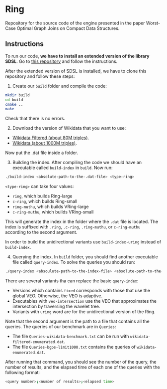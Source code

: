 # Ring

Repository for the source code of the engine presented in the paper Worst-Case Optimal Graph Joins on Compact Data Structures.

## Instructions

To run our code, **we have to install an extended version of the library SDSL**. Go to [this repository](https://github.com/darroyue/sdsl-lite) and follow the instructions.

After the extended version of SDSL is installed, we have to clone this repository and follow these steps:

1. Create our `build` folder and compile the code:
```Bash
mkdir build
cd build
cmake ..
make
```

Check that there is no errors.

2. Download the version of Wikidata that you want to use: 

- [Wikidata Filtered (about 80M triples)](https://zenodo.org/records/13141588/files/wikidata-filtered-enumerated.tar.gz?download=1).
- [Wikidata (about 1000M triples)](https://zenodo.org/records/13141588/files/wikidata-ring.tar.gz?download=1).

Now put the .dat file inside a folder.

3. Building the index. After compiling the code we should have an executable called `build-index` in `build`. Now run:

```Bash
./build-index <absolute-path-to-the-.dat-file> <type-ring>
```

`<type-ring>` can take four values:
- `ring`, which builds Ring-large
- `c-ring`, which builds Ring-small
- `ring-muthu`, which builds VRing-large
- `c-ring-muthu`, which builds VRing-small
  
This will generate the index in the folder where the `.dat` file is located. The index is suffixed with `.ring`, `.c-ring`, `.ring-muthu`, or `c-ring-muthu` according to the second argument.

In order to build the unidirectional variants use `build-index-uring` instead of `build-index`.

4. Querying the index. In `build` folder, you should find another executable file called `query-index`. To solve the queries you should run:

```Bash
./query-index <absoulute-path-to-the-index-file> <absolute-path-to-the-query-file>
```
There are several variants tha can replace the basic `query-index`:
- Versions which contains `fixed` corresponds with those that use the global VEO. Otherwise, the VEO is adaptive.
- Executables with  `veo-intersection` use the VEO that approximates the intersection by traversing the wavelet tree.
- Variants with `uring` word are for the unidirectional version of the Ring.

Note that the second argument is the path to a file that contains all the queries. The queries of our benchmark are in `Queries`:

- The file `Queries-wikidata-benchmark.txt` can be run with `wikidata-filtered-enumerated.dat`.
- The file `Queries-bgps-limit1000.txt` contains the queries of `wikidata-enumerated.dat`.

After running that command, you should see the number of the query, the number of results, and the elapsed time of each one of the queries with the following format:
```Bash
<query number>;<number of results>;<elapsed time>
```
